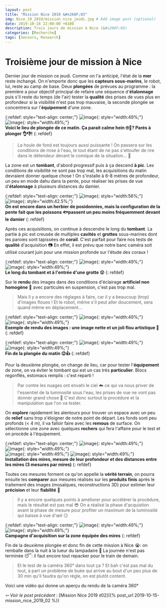 ```yaml
---
layout: post
title: "Mission Nice 2019 &#x266F;03"
img: Nice_10_2019/mission_nice_jeudi.jpg # Add image post (optional)
date: 2019-10-16 22:00:00 +0100
description: Trois jours de mission à Nice (&#x266F;03)
categories: [Recherche]
tags: [Sensors, Research]
--- 
```



# Troisième jour de mission à Nice

Dernier jour de mission ce jeudi. Comme on l'a anticipé, l'état de la **mer** reste inchangé. On n'emporte donc que les **capteurs sous-marins**, le robot, lui, reste au camp de base. Deux **plongées** de prévues au programme : la première a pour objectif principal de refaire une séquence d'**étalonnage** puis s'il reste du temps (de l'air) tester la **qualité** des prises de vues plus en profondeur si la visibilité n'est pas trop mauvaise, la seconde plongée se concentrera sur l'**équipement** d'une zone. 

  
{:refdef: style="text-align: center;"}
![image](/assets/img/Nice_10_2019/lieu_plongee_jeudi_matin.jpg){: style="width:49%;"} ![image](/assets/img/Nice_10_2019/plongee_jeudi_01.jpg){: style="width:49%;"}<br/>
**Voici le lieu de plongée de ce matin. Ça parait calme hein 🙄🌴? Parés à plonger 👌👎!**
{: refdef}

> La houle de fond est toujours aussi puissante ! On passera sur les conditions de mise à l'eau, le tout étant de ne pas s'ettoufer de rire dans le détendeur devant le comique de la situation... 🤣 

La zone est un **tombant**, d'abord progressif puis à ça descend **à pic**. Les conditions de visibilité ne sont pas trop mal, les acquisitions du matin devraient donner quelque chose ! On s'installe à 6-8 mètres de profondeur, un peu en mode dahu dans la pente, pour réaliser les prises de vue d'**étalonnage** à plusieurs distances du damier.


{:refdef: style="text-align: center;"}
![image](/assets/img/Nice_10_2019/plongee_jeudi_02.jpg){: style="width:56%;"} ![image](/assets/img/Nice_10_2019/plongee_jeudi_03.jpg){: style="width:42.5%;"}<br/>
**On est encore dans un herbier de posidonnies, mais la configuration de la pente fait que les poissons 🐟passent un peu moins fréquemment devant le damier**
{: refdef}


Après ces acquisitions, on continue à descendre le long du **tombant**. La partie à pic est creusée de multiples **cavités** et **grottes** sous-marines dont les paroies sont tapissées de **corail**. C'est parfait pour faire nos tests de **qualité** d'acquisition 📷 En effet, il est prévu que notre banc caméra soit utilisé courant juin pour une mission profonde sur l'étude des coraux !

{:refdef: style="text-align: center;"}
![image](/assets/img/Nice_10_2019/plongee_jeudi_04.jpg){: style="width:49%;"} ![image](/assets/img/Nice_10_2019/plongee_jeudi_05.jpg){: style="width:49%;"}<br/>
**Le long du tombant et à l'entrée d'une grotte 😮**
{: refdef}

Sur le **rendu** des images dans des conditions d'éclairage **artificiel non homogène** 🔦 avec particules en suspension, c'est pas trop mal. 

> Mais il y a encore des réglages à faire, car il y a beaucoup (trop) d'images floues ! Et le robot, même s'il peut aller doucement, sera quand même en déplacement...

{:refdef: style="text-align: center;"}
![image](/assets/img/Nice_10_2019/plongee_jeudi_06.jpg){: style="width:49%;"} ![image](/assets/img/Nice_10_2019/plongee_jeudi_07.jpg){: style="width:49%;"}<br/>
**Exemple de rendu des images : une image nette et un joli flou artistique 🧐**
{: refdef}

{:refdef: style="text-align: center;"}
![image](/assets/img/Nice_10_2019/plongee_jeudi_08.jpg){: style="width:49%;"} ![image](/assets/img/Nice_10_2019/plongee_jeudi_09.jpg){: style="width:49%;"}<br/>
**Fin de la plongée du matin 😉👍**
{: refdef}


Pour la deuxième plongée, on change de lieu, car pour tester l'**équipement** de zone, on va éviter le tombant qui est un cas très **particulier**. Blocs regonflés, estomacs remplis : c'est reparti ! 

> Par contre les nuages ont envahi le ciel ☁️ ce qui va nous priver de l'essentiel de la luminosité sous l'eau, les prises de vue ne vont pas donner grand chose 🙁 C'est donc surtout la procédure et la manipulation que l'on va tester.

On **explore** rapidement les alentours pour trouver un espace avec un peu de **relief** sans trop s'éloigner de notre point de départ. Les fonds sont peu profonds (< 4 m), il va falloir faire avec les **remous** de surface. On sélectionne une zone avec quelques **rochers** qui fera l'affaire pour le test et on procède à l'équipement.

{:refdef: style="text-align: center;"}
![image](/assets/img/Nice_10_2019/plongee_jeudi_10.jpg){: style="width:49%;"} ![image](/assets/img/Nice_10_2019/plongee_jeudi_11.jpg){: style="width:49%;"}<br/>
![image](/assets/img/Nice_10_2019/plongee_jeudi_12.jpg){: style="width:49%;"} ![image](/assets/img/Nice_10_2019/plongee_jeudi_13.jpg){: style="width:49%;"}<br/>
**Installation des mires, mesure de leur profondeur et des distances entre les mires (3 mesures par mires)**
{: refdef}
 
Toutes ces mesures forment ce qu'on appelle la **vérité terrain**, on pourra ensuite les **comparer** aux mesures réalisés sur les **produits finis** après le traitement des images (mosaïques, reconstructions 3D) pour estimer leur **précision** et leur **fiabilité** 🧐
 
> Il y a encore quelques points à améliorer pour accélérer la procédure, mais le résultat est pas mal 😎 On a réalisé la phase d'acquistion avant la phase de mesure pour profiter un maximum de la luminosité qui baisse à vue d'&oelig;il 😏 
 
{:refdef: style="text-align: center;"}
![image](/assets/img/Nice_10_2019/plongee_jeudi_14.jpg){: style="width:49%;"} ![image](/assets/img/Nice_10_2019/plongee_jeudi_15.jpg){: style="width:49%;"}<br/>
**Campagne d'acquisition sur la zone équipée des mires**
{: refdef}
 
  
Fin de la deuxième plongée et donc fin de cette mission à Nice 😭: on remballe dans la nuit à la lueur du lampadaire 🌙 La journée n'est pas terminée 😴: il faut encore tout repacker pour le train de demain.  

> Et le test de la caméra 360° dans tout ça ? Et bah c'est pas mal du tout, à part un problème de buée qui arrive au bout d'un peu plus de 30 min qu'il faudra qu'on règle, on est plutôt content.


Voici une vidéo qui donne un aperçu du rendu de la caméra 360° 



*&#x21E6; Voir le post précédent* : [Mission Nice 2019 &#x266F;02]({% post_url 2019-10-15-mission_nice_2019_02 %})









